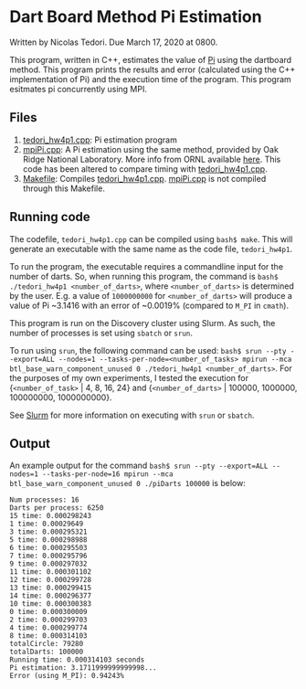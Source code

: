 # Dart Board Method Pi Estimation
Written by Nicolas Tedori. Due March 17, 2020 at 0800.

This program, written in C++, estimates the value of [Pi](https://en.wikipedia.org/wiki/Pi) using the dartboard method. This program prints the results and error (calculated using the C++ implementation of Pi) and the execution time of the program. This program esitmates pi concurrently using MPI.

## Files
1. [tedori_hw4p1.cpp](tedori_hw4p1.cpp): Pi estimation program
2. [mpiPi.cpp](mpiPi.cpp): A Pi estimation using the same method, provided by Oak Ridge National Laboratory. More info from ORNL available [here](https://www.olcf.ornl.gov/tutorials/monte-carlo-pi/). This code has been altered to compare timing with [tedori_hw4p1.cpp](tedori_hw4p1.cpp).
3. [Makefile](Makefile): Compiles [tedori_hw4p1.cpp](tedori_hw4p1.cpp). [mpiPi.cpp](mpiPi.cpp) is not compiled through this Makefile.

## Running code
The codefile, `tedori_hw4p1.cpp` can be compiled using `bash$ make`. This will generate an executable with the same name as the code file, `tedori_hw4p1`.

To run the program, the executable requires a commandline input for the number of darts. So, when running this program, the command is `bash$ ./tedori_hw4p1 <number_of_darts>`, where `<number_of_darts>` is determined by the user. E.g. a value of `1000000000` for `<number_of_darts>` will produce a value of Pi ~3.1416 with an error of ~0.0019% (compared to `M_PI` in `cmath`).

This program is run on the Discovery cluster using Slurm. As such, the number of processes is set using `sbatch` or `srun`.

To run using `srun`, the following command can be used: `bash$ srun --pty --export=ALL --nodes=1 --tasks-per-node=<number_of_tasks> mpirun --mca btl_base_warn_component_unused 0 ./tedori_hw4p1 <number_of_darts>`. For the purposes of my own experiments, I tested the execution for {`<number_of_task>` | 4, 8, 16, 24} and {`<number_of_darts>` | 100000, 1000000, 100000000, 1000000000}.

See [Slurm](https://slurm.schedmd.com/overview.html) for more information on executing with `srun` or `sbatch`.

## Output
An example output for the command `bash$ srun --pty --export=ALL --nodes=1 --tasks-per-node=16 mpirun --mca btl_base_warn_component_unused 0 ./piDarts 100000` is below:

```
Num processes: 16
Darts per process: 6250
15 time: 0.000298243
1 time: 0.00029649
3 time: 0.000295321
5 time: 0.000298988
6 time: 0.000295503
7 time: 0.000295796
9 time: 0.000297032
11 time: 0.000301102
12 time: 0.000299728
13 time: 0.000299415
14 time: 0.000296377
10 time: 0.000300383
0 time: 0.000300009
2 time: 0.000299703
4 time: 0.000299774
8 time: 0.000314103
totalCircle: 79280
totalDarts: 100000
Running time: 0.000314103 seconds
Pi estimation: 3.1711999999999998...
Error (using M_PI): 0.94243%
```